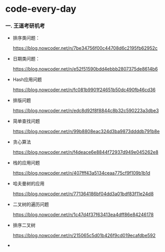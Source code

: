 # code-every-day
### 一. 王道考研机考

- 排序类问题：

  https://blog.nowcoder.net/n/7be34756f00c44708d6c2195fb62952c

- 日期类问题：

  https://blog.nowcoder.net/n/e52f51590bdd4ebbb2807375de8614b6

- Hash应用问题

  https://blog.nowcoder.net/n/fc081b9901f24651b50dc490fb46cd36

- 排版问题

  https://blog.nowcoder.net/n/edc8d92f8f8844c8b32c590223a3dbe3

- 简单查找问题

  https://blog.nowcoder.net/n/99b8808eac324d3ba9873ddddb791b8e

- 贪心算法

  https://blog.nowcoder.net/n/f4deace6e8844f72937d949e045262e8

- 栈的应用问题

  https://blog.nowcoder.net/n/407fff43a5134ceaa775cf9f109b1b1d

- 哈夫曼树的应用

  https://blog.nowcoder.net/n/771364186bf04dd3a01bdf83f11e24d8

- 二叉树的遍历问题

  https://blog.nowcoder.net/n/1c47d4f37f63413ea4dff86e84246178

- 排序二叉树

  https://blog.nowcoder.net/n/215065c5d01b426f9cd019ecafdbe592

- 